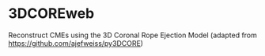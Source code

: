 # 3DCOREweb
Reconstruct CMEs using the 3D Coronal Rope Ejection Model (adapted from https://github.com/ajefweiss/py3DCORE)

